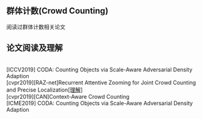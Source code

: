 ## 群体计数(Crowd Counting)
阅读过群体计数相关论文

## 论文阅读及理解
<br>[ICCV2019] CODA: Counting Objects via Scale-Aware Adversarial Density Adaption
<br>[cvpr2019][RAZ-net]Recurrent Attentive Zooming for Joint Crowd Counting and Precise Localization[[理解]](/Crowd_Counting/cvpr2019_RAZnet/cvpr2019_RAZnet.md)
<br>[cvpr2019][CAN]Context-Aware Crowd Counting
<br>[ICME2019] CODA: Counting Objects via Scale-Aware Adversarial Density Adaption
